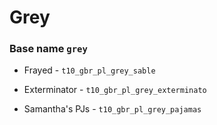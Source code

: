 
# Grey
### Base name `grey`

 - Frayed - `t10_gbr_pl_grey_sable`

 - Exterminator - `t10_gbr_pl_grey_exterminato`

 - Samantha's PJs - `t10_gbr_pl_grey_pajamas`
